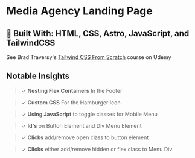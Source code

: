 # Media Agency Landing Page

## 📐 Built With: HTML, CSS, Astro, JavaScript, and TailwindCSS

  
See Brad Traversy's [Tailwind CSS From Scratch](https://www.udemy.com/share/106DvQ3@IS-yDImVCMl7QkyDp-h4eeP_atFHrYFMGURTnwCFcgC-cav8LlDlRB5btX1HhOUx/) course on Udemy 

## Notable Insights

> ✓ **Nesting Flex Containers** In the Footer

> ✓ **Custom CSS** For the Hamburger Icon

> ✓ **Using JavaScript** to toggle classes for Mobile Menu

> ✓ **Id's** on Button Element and Div Menu Element

> ✓ **Clicks** add/remove open class to button element

> ✓ **Clicks** either add/remove hidden or flex class to Menu Div

